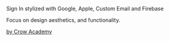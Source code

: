 <p>Sign In stylized with Google, Apple, Custom Email and Firebase</p>
<p>Focus on design aesthetics, and functionality.</p>
<a href="https://crow.academy">by Crow Academy</a>
